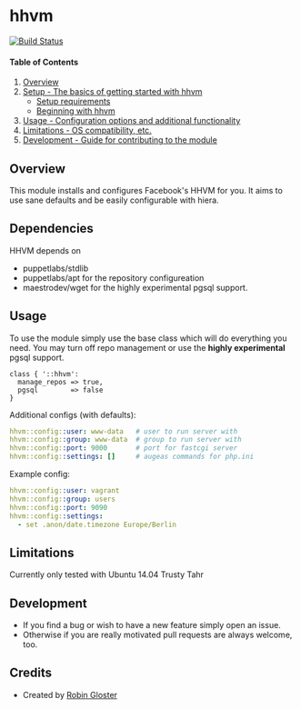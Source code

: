 # hhvm

[![Build Status](https://travis-ci.org/Mayflower/puppet-hhvm.svg?branch=master)](https://travis-ci.org/Mayflower/puppet-hhvm)

#### Table of Contents

1. [Overview](#overview)
2. [Setup - The basics of getting started with hhvm](#setup)
    * [Setup requirements](#setup-requirements)
    * [Beginning with hhvm](#beginning-with-hhvm)
3. [Usage - Configuration options and additional functionality](#usage)
4. [Limitations - OS compatibility, etc.](#limitations)
5. [Development - Guide for contributing to the module](#development)

## Overview

This module installs and configures Facebook's HHVM for you. It aims to use sane defaults and be easily configurable with hiera.

## Dependencies

HHVM depends on
 * puppetlabs/stdlib
 * puppetlabs/apt for the repository configureation
 * maestrodev/wget for the highly experimental pgsql support.

## Usage

To use the module simply use the base class which will do everything you need. You may turn off repo management or use the **highly experimental** pgsql support.
```puppet
class { '::hhvm':
  manage_repos => true,
  pgsql        => false
}
```

Additional configs (with defaults):
```yaml
hhvm::config::user: www-data   # user to run server with
hhvm::config::group: www-data  # group to run server with
hhvm::config::port: 9000       # port for fastcgi server
hhvm::config::settings: []     # augeas commands for php.ini
```

Example config:
```yaml
hhvm::config::user: vagrant
hhvm::config::group: users
hhvm::config::port: 9090
hhvm::config::settings:
  - set .anon/date.timezone Europe/Berlin
```

## Limitations

Currently only tested with Ubuntu 14.04 Trusty Tahr

## Development

 *  If you find a bug or wish to have a new feature simply open an issue.
 *  Otherwise if you are really motivated pull requests are always welcome, too.

## Credits
 * Created by [Robin Gloster](https://github.com/globin)
